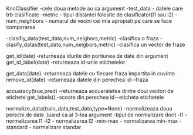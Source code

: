 KnnClassifier
 -cele doua metode au ca argument
 -test_data - datele care trb clasificate 
 -metric - tipul distantei folosite de clasificator(l1 sau l2)
 -num_neighbors - numarul de vecini cei mia apropiati pe care se face compararea
 
 -clasifiy_data(test_data,num_neigbors,metric)
  -clasifica o fraza 
 -clasify_datas(test_data,num_neigbors,metric)
  -clasifica un vector de fraze


get_id(date)
 -returneaza idurile din portiunea de date din argument
get_id_label(date)
 -returneaza id-urile etichetelor

get_data(date)
 -returneaza datele cu fiecare fraza impartita in cuvinte
remove_id(date)
 -returneaza datele din perechea id--fraza

accuaracy(true,pred)
 -returneaza accuaratetea dintre doui vectori de etichete
get_labels()
 -scoate din perechea id--eticheta etichetele

normalize_data(train_data,test_data,type=None)
 -normalizeaza doua perechi de date ,luand ca al 3-lea argument 
 -tipul de normalizare dorit
 -l1 - normalizarea l1
 -l2 - normalizarea l2
 -min-max - normalizarea min-max
 -standard - normalizare standar
